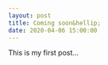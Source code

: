 ```yaml
---
layout: post
title: Coming soon&hellip;
date: 2020-04-06 15:00:00
---
```


This is my first post...

